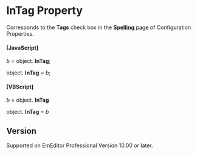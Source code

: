 # InTag Property

Corresponds to the **Tags** check box in the
[**Spelling** page](../../dlg/properties/spell/index) of Configuration Properties.

#### \[JavaScript\]

_b_ =
object. **InTag**;

object. **InTag** = _b_;

#### \[VBScript\]

_b_ =
object. **InTag**

object. **InTag** = _b_

## Version

Supported on EmEditor Professional Version 10.00 or later.